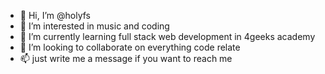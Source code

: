 - 👋 Hi, I’m @holyfs
- 👀 I’m interested in music and coding
- 🌱 I’m currently learning full stack web development in 4geeks academy
- 💞️ I’m looking to collaborate on everything code relate
- 📫 just write me a message if you want to reach me

<!---
holyfs/holyfs is a ✨ special ✨ repository because its `README.md` (this file) appears on your GitHub profile.
You can click the Preview link to take a look at your changes.
--->
